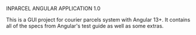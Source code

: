 INPARCEL ANGULAR APPLICATION 1.0

This is a GUI project for courier parcels system with Angular 13+. 
It contains all of the specs from Angular's test guide as well as some extras. 
